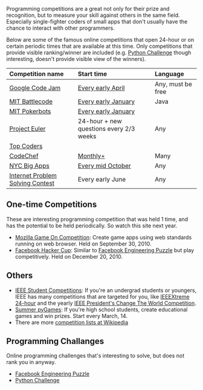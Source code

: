 Programming competitions are a great not only for their prize and recognition, but to measure your skill against others in the same field. Especially single-fighter coders of small apps that don't usually have the chance to interact with other programmers.

Below are some of the famous online competitions that open 24-hour or on certain periodic times that are available at this time. Only competitions that provide visible ranking/winner are included (e.g. [Python Challenge](http://www.pythonchallenge.com/) though interesting, doesn't provide visible view of the winners).


| **Competition name** | **Start time** | **Language** |
|:---------------------|:---------------|:-------------|
| [Google Code Jam](http://code.google.com/codejam/schedule.html) | [Every early April](http://code.google.com/codejam/schedule.html) | Any, must be free |
| [MIT Battlecode](https://www.battlecode.org/) | [Every early January](https://www.battlecode.org/contestants/calendar/) | Java         |
| [MIT Pokerbots](http://mitpokerbots.com/calendar) | [Every early January](http://mitpokerbots.com/calendar) |
| [Project Euler](http://projecteuler.net) | 24-hour + new questions every 2/3 weeks | Any          |
| [Top Coders](http://www.topcoder.com/) |
| [CodeChef](http://www.codechef.com/) | [Monthly+](http://www.codechef.com/contests) | Many         |
| [NYC Big Apps](http://nycbigapps.com/) | [Every mid October](http://nycbigapps.com/#important_dates) | Any          |
| [Internet Problem Solving Contest](http://ipsc.ksp.sk/index.php) | Every early June | Any          |

## One-time Competitions ##
These are interesting programming competition that was held 1 time, and has the potential to be held periodically. So watch this site next year.
  * [Mozilla Game On Competition](https://gaming.mozillalabs.com/): Create game apps using web standards running on web browser. Held on September 30, 2010.
  * [Facebook Hacker Cup](http://www.facebook.com/hackercup): Similar to [Facebook Engineering Puzzle](http://www.facebook.com/puzzles) but play competitively. Held on December 20, 2010.

## Others ##

  * [IEEE Student Competitions](http://www.ieee.org/membership_services/membership/students/competitions/index.html): If you're an undergrad students or youngers, IEEE has many competitions that are targeted for you, like [IEEEXtreme 24-hour](http://www.ieee.org/membership_services/membership/students/competitions/xtreme/index.html) and the yearly [IEEE President's Change The World Competition](http://www.ieeechangetheworld.org/).
  * [Summer pyGames](http://www.summerpygames.org/): If you're high school students, create educational games and win prizes. Start every March, 14.
  * There are more [competition lists at Wikipedia](http://en.wikipedia.org/wiki/Category:Programming_contests)

## Programming Challanges ##
Online programming challenges that's interesting to solve, but does not rank you in anyway.

  * [Facebook Engineering Puzzle](http://www.facebook.com/puzzles)
  * [Python Challenge](http://www.pythonchallenge.com/)